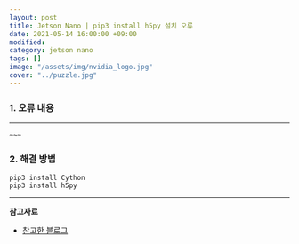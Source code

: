 ```yaml
---
layout: post
title: Jetson Nano | pip3 install h5py 설치 오류
date: 2021-05-14 16:00:00 +09:00
modified: 
category: jetson nano
tags: []
image: "/assets/img/nvidia_logo.jpg"
cover: "../puzzle.jpg"
---
```


### 1. 오류 내용
---
```
~~~
```

### 2. 해결 방법

```
pip3 install Cython
pip3 install h5py
```

------
**참고자료**<br>
- [참고한 블로그](https://www.programmersought.com/article/70586326755/)